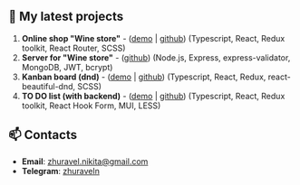 ## 🌱 My latest projects

1. **Online shop "Wine store"** - ([demo](https://wine-store-client.vercel.app/) | [github](https://github.com/zhuraveln/wine-store-client))
   (Typescript, React, Redux toolkit, React Router, SCSS)
2. **Server for "Wine store"** - ([github](https://github.com/zhuraveln/wine-store-server))
   (Node.js, Express, express-validator, MongoDB, JWT, bcrypt)
3. **Kanban board (dnd)** - ([demo](https://kanban-board-alpha.vercel.app/) | [github](https://github.com/zhuraveln/kanban-board))
   (Typescript, React, Redux, react-beautiful-dnd, SCSS)
4. **TO DO list (with backend)** - ([demo](https://to-do-list-one-umber-65.vercel.app/) | [github](https://github.com/zhuraveln/to-do-list))
   (Typescript, React, Redux toolkit, React Hook Form, MUI, LESS)

## 📫 Contacts

- **Email**: zhuravel.nikita@gmail.com
- **Telegram**: [zhuraveln](https://t.me/zhuraveln)
